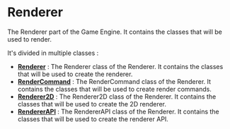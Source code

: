 # Renderer

The Renderer part of the Game Engine. It contains the classes that will be used to render.

It's divided in multiple classes :

- [**Renderer**](Renderer-Renderer-Renderer.md) : The Renderer class of the Renderer. It contains the classes that will be used to create the renderer.
- [**RenderCommand**](Renderer-RenderCommand.md) : The RenderCommand class of the Renderer. It contains the classes that will be used to create render commands.
- [**Renderer2D**](Renderer-Renderer2D.md) : The Renderer2D class of the Renderer. It contains the classes that will be used to create the 2D renderer.
- [**RendererAPI**](Renderer-RendererAPI.md) : The RendererAPI class of the Renderer. It contains the classes that will be used to create the renderer API.